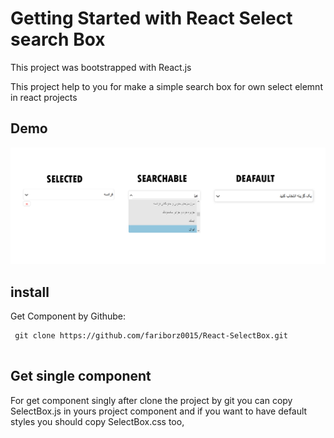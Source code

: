 # Getting Started with React Select search Box
This project was bootstrapped with React.js 

This project help to you for make a simple search box for own select elemnt in react projects
## Demo

![alt text](https://raw.githubusercontent.com/fariborz0015/React-SelectBox/master/public/selectbox.png)
## install 

Get Component by Githube:
```
 git clone https://github.com/fariborz0015/React-SelectBox.git
 
```
## Get single component
For get component singly after clone the project by git you can copy SelectBox.js in yours project component and if you want to have default styles you should copy SelectBox.css too,

 